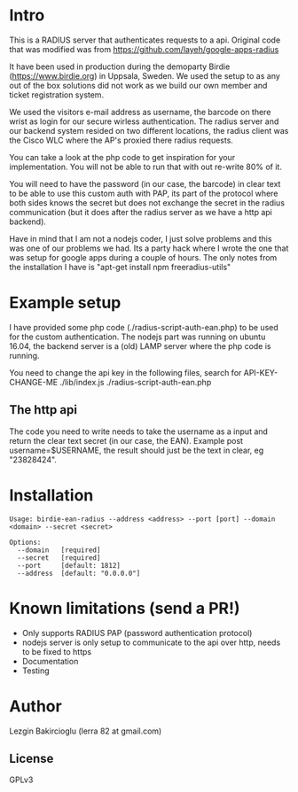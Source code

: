 # Intro
This is a RADIUS server that authenticates requests to a api. Original code that was modified was from https://github.com/layeh/google-apps-radius

It have been used in production during the demoparty Birdie (https://www.birdie.org) in Uppsala, Sweden. We used the setup to as any out of the box solutions did not work as we build our own member and ticket registration system. 

We used the visitors e-mail address as username, the barcode on there wrist as login for our secure wirless authentication. The radius server and our backend system resided on two different locations, the radius client was the Cisco WLC where the AP's proxied there radius requests. 

You can take a look at the php code to get inspiration for your implementation. You will not be able to run that with out re-write 80% of it. 

You will need to have the password (in our case, the barcode) in clear text to be able to use this custom auth with PAP, its part of the protocol where both sides knows the secret but does not exchange the secret in the radius communication (but it does after the radius server as we have a http api backend).

Have in mind that I am not a nodejs coder, I just solve problems and this was one of our problems we had. Its a party hack where I wrote the one that was setup for google apps during a couple of hours. The only notes from the installation I have is "apt-get install npm freeradius-utils"

# Example setup
I have provided some php code (./radius-script-auth-ean.php) to be used for the custom authentication. The nodejs part was running on ubuntu 16.04, the backend server is a (old) LAMP server where the php code is running.

You need to change the api key in the following files, search for API-KEY-CHANGE-ME
./lib/index.js
./radius-script-auth-ean.php
## The http api
The code you need to write needs to take the username as a input and return the clear text secret (in our case, the EAN).
Example post username=$USERNAME, the result should just be the text in clear, eg "23828424".
# Installation

    Usage: birdie-ean-radius --address <address> --port [port] --domain <domain> --secret <secret>

    Options:
      --domain   [required]
      --secret   [required]
      --port     [default: 1812]
      --address  [default: "0.0.0.0"]

# Known limitations (send a PR!)
- Only supports RADIUS PAP (password authentication protocol)
- nodejs server is only setup to communicate to the api over http, needs to be fixed to https
- Documentation
- Testing

# Author
Lezgin Bakircioglu (lerra 82 at gmail.com)

## License
GPLv3
